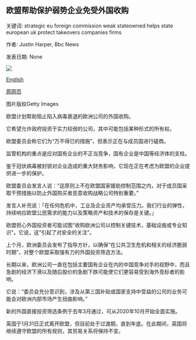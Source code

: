 ## 欧盟帮助保护弱势企业免受外国收购

关键词: strategic eu foreign commission weak stateowned helps state european uk protect takeovers companies firms

作者: Justin Harper, Bbc News

发表日期: None

![](https://ichef.bbci.co.uk/news/1024/branded_news/FD0E/production/_111828746_euflag.jpg)

[English](EU%20helps%20protect%20weak%20firms%20from%20foreign%20takeovers.md)

[原网页](https://www.bbc.com/news/business-52320435)

图片版权Getty Images

欧盟计划帮助阻止陷入病毒衰退的欧洲公司的外国收购。

它希望允许政府投资于实力较弱的公司，其中可能包括某种形式的所有权。

欧盟委员会称它们为“万不得已的措施”，但表示正在与成员国进行磋商。

监管机构的重点是应对国有企业的不正当竞争，国有企业是中国等经济体的支柱。

鉴于冠状病毒被封锁对企业造成的重大财务影响，它现在正在考虑为欧盟的企业提供进一步的保护。

欧盟委员会发言人说：“这原则上不在欧盟国家援助控制范围之内，对于成员国采取干预措施以防止外国购买者恶意收购战略公司特别重要。”

发言人补充说：「在任何危机中，工业及企业资产均承受压力。我们行业的弹性，持续响应欧盟公民需求的能力以及策略资产和技术的保存是关键。」

欧盟担心外国投资者可能试图“收购欧洲公司以控制关键技术，基础设施或专业知识”。它说，这“引起了对安全的关注”。

上个月，欧洲委员会发布了指导方针，以确保“在公共卫生危机和相关的经济脆弱时期”，对整个欧盟采取强有力的外国投资筛选方法。

长期以来，欧洲公司一直在包括主要国有企业在内的中国竞争对手的视野中，而且急剧的经济下滑以及随后股价的急剧下跌可能使它们更容易受到海外竞标者的影响。

它说：“委员会充分意识到，涉及从第三国补贴或国家支持中受益的公司的业务可能会对欧洲内部市场产生扭曲影响。”

新的外国直接投资筛选条例于去年3月通过，可从2020年10月开始全面实施。

英国于1月31日正式离开欧盟，但目前处于过渡期，直到年底。在此期间，英国将继续遵守欧盟的所有规则，其贸易关系将保持不变。